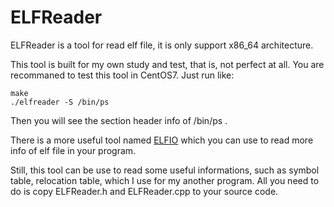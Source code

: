# ELFReader
ELFReader is a tool for read elf file, it is only support x86_64 architecture.

This tool is built for my own study and test, that is, not perfect at all. You are recommaned to test this tool in CentOS7. Just run like:

```
make
./elfreader -S /bin/ps
```

Then you will see the section header info of /bin/ps .

There is a more useful tool named [ELFIO](https://github.com/serge1/ELFIO) which you can use to read more info of elf file in your program.

Still, this tool can be use to read some useful informations, such as symbol table, relocation table, which I use for my another program. All you need to do is copy ELFReader.h and ELFReader.cpp to your source code.
